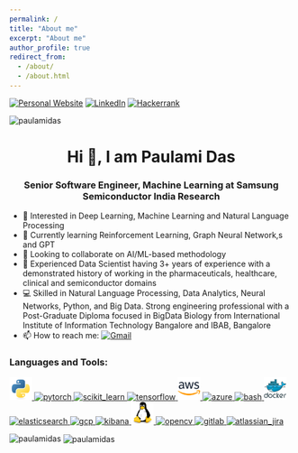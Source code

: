 ```yaml
---
permalink: /
title: "About me"
excerpt: "About me"
author_profile: true
redirect_from: 
  - /about/
  - /about.html
---  
```

[![Personal Website](https://img.shields.io/badge/-Personal%20Website-gray?style=for-the-badge)](https://paulamidas.github.io/)
[![LinkedIn](https://img.shields.io/badge/LinkedIn-0077B5?style=for-the-badge&logo=linkedin&logoColor=white)](https://www.linkedin.com/in/paulami-das-89666861/)
[![Hackerrank](https://img.shields.io/badge/-Hackerrank-2EC866?style=for-the-badge&logo=HackerRank&logoColor=white)](https://www.hackerrank.com/Paulami_Das/)


<p align="left"> <img src="https://komarev.com/ghpvc/?username=paulamidas&label=Profile%20views&color=0e75b6&style=flat" alt="paulamidas" /> </p>


<h1 align="center">Hi 👋, I am Paulami Das</h1>
<h3 align="center">Senior Software Engineer, Machine Learning at Samsung Semiconductor India Research</h3>

- 👀 Interested in Deep Learning, Machine Learning and Natural Language Processing
- 🌱 Currently learning Reinforcement Learning, Graph Neural Network,s and GPT
- 💞️ Looking to collaborate on AI/ML-based methodology
- 🔭 Experienced Data Scientist having 3+ years of experience with a demonstrated history of working in the pharmaceuticals, healthcare, clinical and semiconductor domains
- 💻 Skilled in Natural Language Processing, Data Analytics, Neural Networks, Python, and Big Data. Strong engineering professional with a Post-Graduate Diploma focused in BigData Biology from International Institute of Information Technology Bangalore and IBAB, Bangalore
- 📫 How to reach me:   [![Gmail](https://img.shields.io/badge/Gmail-D14836?style=flat&logo=gmail&logoColor=white)](mailto:paulamidas07@gmail.com)

<h3 align="left">Languages and Tools:</h3>
<p align="left"> <a href="https://www.python.org" target="_blank"> <img src="https://raw.githubusercontent.com/devicons/devicon/master/icons/python/python-original.svg" alt="python" width="40" height="40"/> </a> <a href="https://pytorch.org/" target="_blank"> <img src="https://www.vectorlogo.zone/logos/pytorch/pytorch-icon.svg" alt="pytorch" width="40" height="40"/> </a> <a href="https://scikit-learn.org/" target="_blank"> <img src="https://upload.wikimedia.org/wikipedia/commons/0/05/Scikit_learn_logo_small.svg" alt="scikit_learn" width="40" height="40"/> </a> <a href="https://www.tensorflow.org" target="_blank"> <img src="https://www.vectorlogo.zone/logos/tensorflow/tensorflow-icon.svg" alt="tensorflow" width="40" height="40"/> </a> <a href="https://aws.amazon.com" target="_blank"> <img src="https://raw.githubusercontent.com/devicons/devicon/master/icons/amazonwebservices/amazonwebservices-original-wordmark.svg" alt="aws" width="40" height="40"/> </a> <a href="https://azure.microsoft.com/en-in/" target="_blank"> <img src="https://www.vectorlogo.zone/logos/microsoft_azure/microsoft_azure-icon.svg" alt="azure" width="40" height="40"/> </a> <a href="https://jupyter.org/" target="_blank"> <img src="https://www.vectorlogo.zone/logos/jupyter/jupyter-icon.svg" alt="bash" width="40" height="40"/> </a> <a href="https://www.docker.com/" target="_blank"> <img src="https://raw.githubusercontent.com/devicons/devicon/master/icons/docker/docker-original-wordmark.svg" alt="docker" width="40" height="40"/> </a> <a href="https://www.elastic.co" target="_blank"> <img src="https://www.vectorlogo.zone/logos/elastic/elastic-icon.svg" alt="elasticsearch" width="40" height="40"/> </a> <a href="https://cloud.google.com" target="_blank"> <img src="https://www.vectorlogo.zone/logos/google_cloud/google_cloud-icon.svg" alt="gcp" width="40" height="40"/> </a> <a href="https://www.elastic.co/kibana" target="_blank"> <img src="https://www.vectorlogo.zone/logos/elasticco_kibana/elasticco_kibana-icon.svg" alt="kibana" width="40" height="40"/> </a> <a href="https://www.linux.org/" target="_blank"> <img src="https://raw.githubusercontent.com/devicons/devicon/master/icons/linux/linux-original.svg" alt="linux" width="40" height="40"/> </a> <a href="https://opencv.org/" target="_blank"> <img src="https://www.vectorlogo.zone/logos/opencv/opencv-icon.svg" alt="opencv" width="40" height="40"/> </a> <a href="https://gitlab.com" target="_blank"> <img src="https://www.vectorlogo.zone/logos/gitlab/gitlab-icon.svg" alt="gitlab" width="40" height="40"/> </a> 
<a href="https://www.atlassian.com/software/jira/" target="_blank"> <img src="https://www.vectorlogo.zone/logos/atlassian_jira/atlassian_jira-icon.svg" alt="atlassian_jira" width="40" height="40"/> </a> </p>


<p><img align="left" src="https://github-readme-stats.vercel.app/api/top-langs?username=paulamidas&show_icons=true&locale=en&layout=compact" alt="paulamidas" /></p>

<p>&nbsp;<img align="center" src="https://github-readme-stats.vercel.app/api?username=paulamidas&show_icons=true&locale=en" alt="paulamidas" /></p>
<!---
Paulamidas/Paulamidas is a ✨ special ✨ repository because its `README.md` (this file) appears on your GitHub profile.
You can click the Preview link to take a look at your changes.
--->
